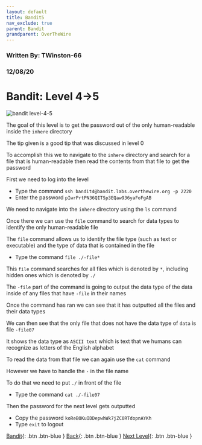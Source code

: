 ```yaml
---
layout: default
title: Bandit5
nav_exclude: true
parent: Bandit
grandparent: OverTheWire
---
```


### Written By: TWinston-66 
### 12/08/20
# Bandit: Level 4&rarr;5

![bandit level-4-5](https://i.imgur.com/SEGWnb8.png) 

The goal of this level is to get the password out of the only human-readable inside the `inhere` directory 

The tip given is a good tip that was discussed in level 0 

To accomplish this we to navigate to the `inhere` directory and search for a file that is human-readable then read the contents from that file to get the password 

First we need to log into the level 

- Type the command `ssh bandit4@bandit.labs.overthewire.org -p 2220`
- Enter the password `pIwrPrtPN36QITSp3EQaw936yaFoFgAB`

We need to navigate into the `inhere` directory using the `ls` command 

Once there we can use the `file` command to search for data types to identify the only human-readable file 

The `file` command allows us to identify the file type (such as text or executable) and the type of data that is contained in the file 

- Type the command `file ./-file*`

This `file` command searches for all files which is denoted by `*`, including hidden ones which is denoted by `./`  

The `-file` part of the command is going to output the data type of the data inside of any files that have `-file` in their names

Once the command has ran we can see that it has outputted all the files and their data types

We can then see that the only file that does not have the data type of `data` is file `-file07`

It shows the data type as `ASCII text` which is text that we humans can recognize as letters of the English alphabet 

To read the data from that file we can again use the `cat` command 

However we have to handle the `-` in the file name 

To do that we need to put `./` in front of the file

- Type the command `cat ./-file07`

Then the password for the next level gets outputted 

- Copy the password `koReBOKuIDDepwhWk7jZC0RTdopnAYKh` 
- Type `exit` to logout





[Bandit](https://twinston-66.github.io/HackThePlanet/Wargames/OverTheWire/Bandit/){: .btn .btn-blue }
[Back](https://twinston-66.github.io/HackThePlanet/Wargames/OverTheWire/Bandit/Bandit4){: .btn .btn-blue }
[Next Level](https://twinston-66.github.io/HackThePlanet/Wargames/OverTheWire/Bandit/Bandit6){: .btn .btn-blue }
